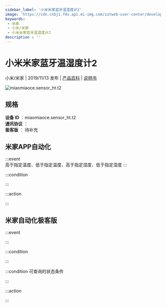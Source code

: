 ```yaml
---
sidebar_label: '小米米家蓝牙温湿度计2'
image: 'https://cdn.cnbj1.fds.api.mi-img.com/iotweb-user-center/developer_1679047614711OkBCRtK9.png?GalaxyAccessKeyId=AKVGLQWBOVIRQ3XLEW&Expires=9223372036854775807&Signature=k9Qd/5oVAqtcePD07u4JMFMccLw='
keywords: 
 - 米家
 - 小米/米家
 - 小米米家蓝牙温湿度计2
description : ''
---
```

# 小米米家蓝牙温湿度计2

小米/米家 | 2019/11/13 发布 | [产品百科](https://home.mi.com/webapp/content/baike/product/index.html?model=miaomiaoce.sensor_ht.t2/) | [说明书](https://home.mi.com/views/introduction.html?model=miaomiaoce.sensor_ht.t2&region=cn)

![miaomiaoce.sensor_ht.t2](https://cdn.cnbj1.fds.api.mi-img.com/iotweb-user-center/developer_1679047614711OkBCRtK9.png?GalaxyAccessKeyId=AKVGLQWBOVIRQ3XLEW&Expires=9223372036854775807&Signature=k9Qd/5oVAqtcePD07u4JMFMccLw=)

## 规格  
> 
**设备 ID** ：miaomiaoce.sensor_ht.t2  
**通讯协议** ：  
**极客版**  ： 待补充 


## 米家APP自动化  

:::event  
高于指定温度、低于指定温度、高于指定湿度、低于指定湿度
:::

:::condition  

:::

:::action   

:::

## 米家自动化极客版  

:::event  

:::

:::condition  

:::

:::condition 可查询的状态条件  

:::

:::action  

:::

        
